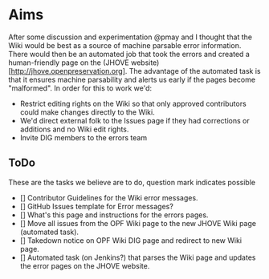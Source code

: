 Aims
====

After some discussion and experimentation @pmay and I thought that the Wiki would be best as a source of machine parsable error information. There would then be an automated job that took the errors and created a human-friendly page on the (JHOVE website)[http://jhove.openpreservation.org]. The advantage of the automated task is that it ensures machine parsability and alerts us early if the pages become "malformed". In order for this to work we'd:

 - Restrict editing rights on the Wiki so that only approved contributors could make changes directly to the Wiki.
 - We'd direct external folk to the Issues page if they had corrections or additions and no Wiki edit rights.
 - Invite DIG members to the errors team

ToDo
----
These are the tasks we believe are to do, question mark indicates possible
  - [] Contributor Guidelines for the Wiki error messages.
  - [] GitHub Issues template for Error messages?
  - [] What's this page and instructions for the errors pages.
  - [] Move all issues from the OPF Wiki page to the new JHOVE Wiki page (automated task).
  - [] Takedown notice on OPF Wiki DIG page and redirect to new Wiki page.
  - [] Automated task (on Jenkins?) that parses the Wiki page and updates the error pages on the JHOVE website.